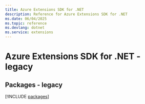 ```yaml
---
title: Azure Extensions SDK for .NET
description: Reference for Azure Extensions SDK for .NET
ms.date: 06/04/2025
ms.topic: reference
ms.devlang: dotnet
ms.service: extensions
---
```

# Azure Extensions SDK for .NET - legacy
## Packages - legacy
[!INCLUDE [packages](extensions-index.md)]